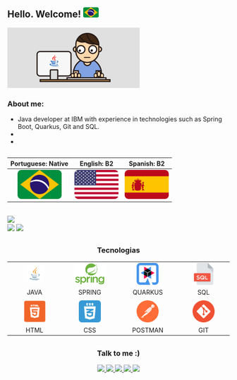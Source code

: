<h2>
	Hello. Welcome!
	<img width=35px src="img/brazil-icon.png"/>
</h2>

<img width=300px src="img/java-developer.gif"/>


<h3> About me:</h3>

- Java developer at IBM with experience in technologies such as Spring Boot, Quarkus, Git and SQL.
-
-


<table>
	<table>
		<thead>
			<tr>
				<th>Portuguese: Native</th>
				<th>English: B2</th>
				<th>Spanish: B2 </th>
			</tr>
		</thead>
		<tbody align=center>
			<tr>
				<td><img width=100px src="img/brazil-icon.png"/></td>
				<td><img width=100px src="img/united_states-icon.png"/></td>
				<td><img width=100px src="img/spain-icon.png"/></td>
			</tr>
		</tbody>
	</table>
</table>

<br>

<div>
	<!--CONTADOR DE VIEWS-->
	<img src="https://komarev.com/ghpvc/?username=KelvinMarcondes&color=58a6ff&style=flat"/><br>
</div>
<div>
	<!--PAINEL NOTA-->
	<img src="https://github-readme-stats.vercel.app/api?username=kelvinmarcondes&show_icons=true&theme=dark&icon_color=58a6ff&border_color=000000&border_radius=20&title_color=58a6ff&bg_color=151515&custom_title=Kelvin%20Marcondes"/>
	<!--PAINEL LINGUAGENS-->
	<img width=360px src="https://github-readme-stats.vercel.app/api/top-langs/?username=KelvinMarcondes&layout=compact&theme=dark&border_color=000000&border_radius=20&&langs_count=6&title_color=58a6ff"/>
</div>

##

<h3 align=center> 
	Tecnologias
</h3>

<div align=center>
	<table>
		<tr align=center>
			<td width=155px>
				<img src="img/java-icon.png" title="JAVA" alt="JAVA" widht="40" height="40">
			</td>
			<td width=155px>
			<img src="img/spring-icon.png" title="SPRING" height="50"/>
			</td>
            <td width=155px>
	            <img src="img/quarkus-icon.png" title="QUARKUS" height="50"/>
			</td>
			<td width=155px>
	            <img src="img/sql-icon.png" title="SQL" height="50"/>
            </td>
		</tr>
		<tr align=center>
			<td>
				<p style=margin:0 >JAVA</p>
			</td>
			<td>
				<p style=margin:0 >SPRING</p>
			</td>
            <td>
				<p style=margin:0 >QUARKUS</p>
			</td>
            <td>
				<p style=margin:0 >SQL</p>
			</td>
		</tr>
		<!--quebra de linha tabela-->
		<tr>
			<td colspan="5"></td>
		</tr>
		<!--quebra de linha tabela-->
		<tr align=center>
            <td width=155px>
	            <img src="img/html5-icon.png" title=HTML height="50">
            </td>
			<td width=155px>
	            <img src="img/css3-icon.png" title=CSS height="50"> 
            </td>
			<td width=155px>
	            <img src="img/postman-icon.png" title="POSTMAN" height="50" style="max-width: 100%;">
			</td>
			<td width=155px>
	            <img src="img/git-icon.png" title="GIT" height="50"> 
            </td>
		</tr>
		<tr align=center>
			<td>
				<p style=margin:0 >HTML</p>
			</td>
			<td>
				<p style=margin:0 >CSS</p>
			</td>
			<td>
				<p style=margin:0 >POSTMAN</p>
			</td>
			<td>
				<p style=margin:0 >GIT</p>
			</td>
		</tr>
	</table>
</div>

##
	
<div align=center> <!--Social-->
	<h3>Talk to me :)</h3>
	<a href="https://api.whatsapp.com/send?phone=5511973480829">
	<img src="https://img.shields.io/badge/WhatsApp-25D366?style=for-the-badge&logo=whatsapp&logoColor=white" height="30"/>
	<a href="https://www.linkedin.com/in/kelvin-marcondes/">
	<img src="https://img.shields.io/badge/LinkedIn-0077B5?style=for-the-badge&logo=linkedin&logoColor=white" height="30"/>
	<a href="mailto:kelvindesouza@hotmail.com">
	<img src="https://img.shields.io/badge/Microsoft_Outlook-0078D4?style=for-the-badge&logo=microsoft-outlook&logoColor=white" height="30"/>
	<a href="https://www.facebook.com/KelvinMarcondees">
	<img src="https://img.shields.io/badge/Facebook-1877F2?style=for-the-badge&logo=facebook&logoColor=white" height="30"/>
	<a href="https://www.instagram.com/kelvinmarcondees/">
	<img src="https://img.shields.io/badge/Instagram-E4405F?style=for-the-badge&logo=instagram&logoColor=white" height="30"/>
</div> <!--Social-->

##
